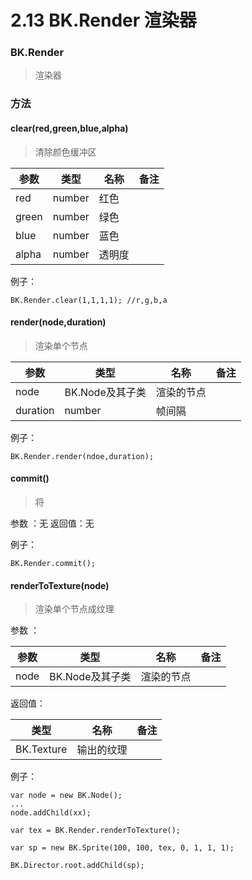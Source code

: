 # 2.13 BK.Render 渲染器

### BK.Render
> 渲染器

### 方法

#### clear(red,green,blue,alpha)
> 清除颜色缓冲区

参数  | 类型 |名称 | 备注
------------- | ------------- | -------------| -------------
red | number |红色|
green | number |绿色|
blue | number |蓝色|
alpha | number |透明度|

例子：

 	BK.Render.clear(1,1,1,1); //r,g,b,a
 	
 
#### render(node,duration)
> 渲染单个节点

参数  | 类型 |名称 | 备注
------------- | ------------- | -------------| -------------
node | BK.Node及其子类 | 渲染的节点|
duration | number |帧间隔|

例子：

 	BK.Render.render(ndoe,duration);
  
#### commit()
> 将

参数 ：无
返回值：无

例子：

 	BK.Render.commit();                  

#### renderToTexture(node)

> 渲染单个节点成纹理


参数 ：

参数  | 类型 |名称 | 备注
------------- | ------------- | -------------| -------------
node | BK.Node及其子类 | 渲染的节点|


返回值：

| 类型 |名称 | 备注
 ------------- | -------------| -------------
 BK.Texture | 输出的纹理|
 
 例子：

```
var node = new BK.Node();
...
node.addChild(xx);

var tex = BK.Render.renderToTexture(); 

var sp = new BK.Sprite(100, 100, tex, 0, 1, 1, 1);

BK.Director.root.addChild(sp);
```
